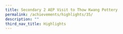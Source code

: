 ```yaml
---
title: Secondary 2 AEP Visit to Thow Kwang Pottery
permalink: /achievements/highlights/35/
description: ""
third_nav_title: Highlights
---
```

